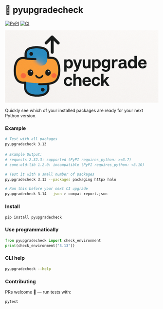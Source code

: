 # 🐍 pyupgradecheck

[![PyPI](https://img.shields.io/pypi/v/pyupgradecheck.svg)](https://pypi.org/project/pyupgradecheck/)
[![CI](https://github.com/tdiprima/pyupgradecheck/workflows/CI/badge.svg)](https://github.com/tdiprima/pyupgradecheck/actions)

<img src="https://raw.githubusercontent.com/tdiprima/pyupgradecheck/refs/heads/main/logo.png" width="700">

Quickly see which of your installed packages are ready for your next Python version.

### Example

```bash
# Test with all packages
pyupgradecheck 3.13

# Example Output:
# requests 2.32.3: supported (PyPI requires_python: >=3.7)
# some-old-lib 1.2.0: incompatible (PyPI requires_python: <3.10)
```

```sh
# Test it with a small number of packages
pyupgradecheck 3.13 --packages packaging httpx halo
```

```sh
# Run this before your next CI upgrade
pyupgradecheck 3.14 --json > compat-report.json
```

### Install

```bash
pip install pyupgradecheck
```

### Use programmatically

```python
from pyupgradecheck import check_environment
print(check_environment("3.13"))
```

### CLI help

```bash
pyupgradecheck --help
```

### Contributing
PRs welcome 💖 — run tests with:

```bash
pytest
```
